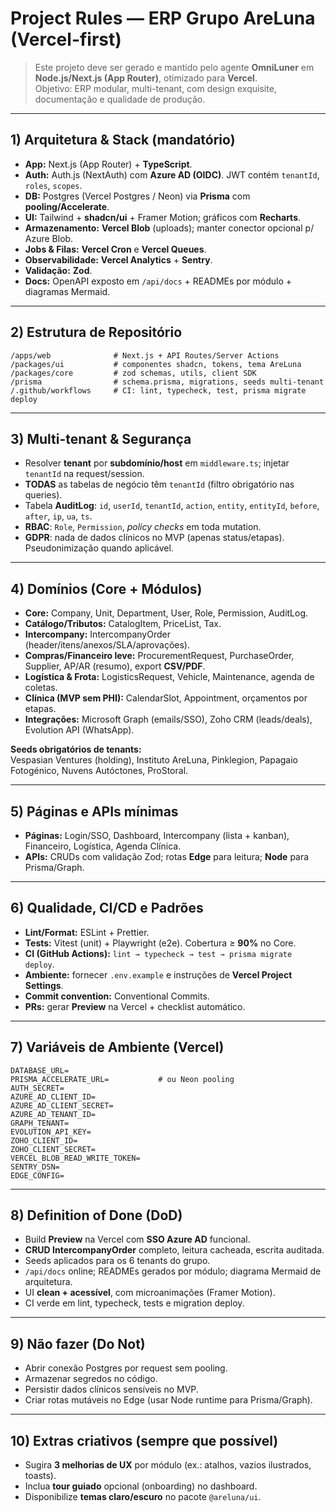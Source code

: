 # Project Rules — ERP Grupo AreLuna (Vercel-first)

> Este projeto deve ser gerado e mantido pelo agente **OmniLuner** em **Node.js/Next.js (App Router)**, otimizado para **Vercel**.  
> Objetivo: ERP modular, multi-tenant, com design exquisite, documentação e qualidade de produção.

---

## 1) Arquitetura & Stack (mandatório)
- **App:** Next.js (App Router) + **TypeScript**.
- **Auth:** Auth.js (NextAuth) com **Azure AD (OIDC)**. JWT contém `tenantId`, `roles`, `scopes`.
- **DB:** Postgres (Vercel Postgres / Neon) via **Prisma** com **pooling/Accelerate**.
- **UI:** Tailwind + **shadcn/ui** + Framer Motion; gráficos com **Recharts**.
- **Armazenamento:** **Vercel Blob** (uploads); manter conector opcional p/ Azure Blob.
- **Jobs & Filas:** **Vercel Cron** e **Vercel Queues**.
- **Observabilidade:** **Vercel Analytics** + **Sentry**.
- **Validação:** **Zod**.
- **Docs:** OpenAPI exposto em `/api/docs` + READMEs por módulo + diagramas Mermaid.

---

## 2) Estrutura de Repositório
```
/apps/web              # Next.js + API Routes/Server Actions
/packages/ui           # componentes shadcn, tokens, tema AreLuna
/packages/core         # zod schemas, utils, client SDK
/prisma                # schema.prisma, migrations, seeds multi-tenant
/.github/workflows     # CI: lint, typecheck, test, prisma migrate deploy
```

---

## 3) Multi-tenant & Segurança
- Resolver **tenant** por **subdomínio/host** em `middleware.ts`; injetar `tenantId` na request/session.
- **TODAS** as tabelas de negócio têm `tenantId` (filtro obrigatório nas queries).
- Tabela **AuditLog**: `id`, `userId`, `tenantId`, `action`, `entity`, `entityId`, `before`, `after`, `ip`, `ua`, `ts`.
- **RBAC**: `Role`, `Permission`, *policy checks* em toda mutation.
- **GDPR**: nada de dados clínicos no MVP (apenas status/etapas). Pseudonimização quando aplicável.

---

## 4) Domínios (Core + Módulos)
- **Core:** Company, Unit, Department, User, Role, Permission, AuditLog.
- **Catálogo/Tributos:** CatalogItem, PriceList, Tax.
- **Intercompany:** IntercompanyOrder (header/itens/anexos/SLA/aprovações).
- **Compras/Financeiro leve:** ProcurementRequest, PurchaseOrder, Supplier, AP/AR (resumo), export **CSV/PDF**.
- **Logística & Frota:** LogisticsRequest, Vehicle, Maintenance, agenda de coletas.
- **Clínica (MVP sem PHI):** CalendarSlot, Appointment, orçamentos por etapas.
- **Integrações:** Microsoft Graph (emails/SSO), Zoho CRM (leads/deals), Evolution API (WhatsApp).

**Seeds obrigatórios de tenants:**  
Vespasian Ventures (holding), Instituto AreLuna, Pinklegion, Papagaio Fotogénico, Nuvens Autóctones, ProStoral.

---

## 5) Páginas e APIs mínimas
- **Páginas:** Login/SSO, Dashboard, Intercompany (lista + kanban), Financeiro, Logística, Agenda Clínica.
- **APIs:** CRUDs com validação Zod; rotas **Edge** para leitura; **Node** para Prisma/Graph.

---

## 6) Qualidade, CI/CD e Padrões
- **Lint/Format:** ESLint + Prettier.
- **Tests:** Vitest (unit) + Playwright (e2e). Cobertura ≥ **90%** no Core.
- **CI (GitHub Actions):** `lint → typecheck → test → prisma migrate deploy`.
- **Ambiente:** fornecer `.env.example` e instruções de **Vercel Project Settings**.
- **Commit convention:** Conventional Commits.
- **PRs:** gerar **Preview** na Vercel + checklist automático.

---

## 7) Variáveis de Ambiente (Vercel)
```
DATABASE_URL=
PRISMA_ACCELERATE_URL=           # ou Neon pooling
AUTH_SECRET=
AZURE_AD_CLIENT_ID=
AZURE_AD_CLIENT_SECRET=
AZURE_AD_TENANT_ID=
GRAPH_TENANT=
EVOLUTION_API_KEY=
ZOHO_CLIENT_ID=
ZOHO_CLIENT_SECRET=
VERCEL_BLOB_READ_WRITE_TOKEN=
SENTRY_DSN=
EDGE_CONFIG=
```

---

## 8) Definition of Done (DoD)
- Build **Preview** na Vercel com **SSO Azure AD** funcional.
- **CRUD IntercompanyOrder** completo, leitura cacheada, escrita auditada.
- Seeds aplicados para os 6 tenants do grupo.
- `/api/docs` online; READMEs gerados por módulo; diagrama Mermaid de arquitetura.
- UI **clean + acessível**, com microanimações (Framer Motion).
- CI verde em lint, typecheck, tests e migration deploy.

---

## 9) Não fazer (Do Not)
- Abrir conexão Postgres por request sem pooling.
- Armazenar segredos no código.
- Persistir dados clínicos sensíveis no MVP.
- Criar rotas mutáveis no Edge (usar Node runtime para Prisma/Graph).

---

## 10) Extras criativos (sempre que possível)
- Sugira **3 melhorias de UX** por módulo (ex.: atalhos, vazios ilustrados, toasts).
- Inclua **tour guiado** opcional (onboarding) no dashboard.
- Disponibilize **temas claro/escuro** no pacote `@areluna/ui`.

